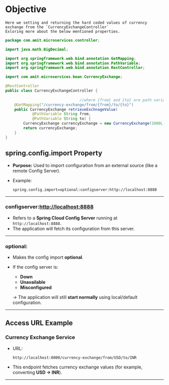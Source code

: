 
# **Objective**
```
Here we setting and returning the hard coded values of currency exchange from the `CurrencyExchangeController`  
Exloring more about the below mentioned properties.
```

```java
package com.amit.microservices.controller;

import java.math.BigDecimal;

import org.springframework.web.bind.annotation.GetMapping;
import org.springframework.web.bind.annotation.PathVariable;
import org.springframework.web.bind.annotation.RestController;

import com.amit.microservices.bean.CurrencyExchange;

@RestController
public class CurrencyExchangeController {
	
			                     //where {from} and {to} are path variable  
	@GetMapping("/currency-exchange/from/{from}/to/{to}")
	public CurrencyExchange retrieveExchnageValue(
			@PathVariable String from,
			@PathVariable String to) {
		CurrencyExchange currencyExchange = new CurrencyExchange(1000L, "USD", "INR", BigDecimal.valueOf(86));
		return currencyExchange;
	}
}

```


## **spring.config.import Property**

* **Purpose:** Used to import configuration from an external source (like a remote Config Server).
* Example:

  ```properties
  spring.config.import=optional:configserver:http://localhost:8888
  ```
---

### **configserver:[http://localhost:8888](http://localhost:8888)**

* Refers to a **Spring Cloud Config Server** running at `http://localhost:8888`.
* The application will fetch its configuration from this server.

---

### **optional:**

* Makes the config import **optional**.
* If the config server is:

  * **Down**
  * **Unavailable**
  * **Misconfigured**

  → The application will still **start normally** using local/default configuration.

---

## **Access URL Example**

### **Currency Exchange Service**

* URL:

  ```
  http://localhost:8000/currency-exchange/from/USD/to/INR
  ```
* This endpoint fetches currency exchange values (for example, converting **USD → INR**).
---
